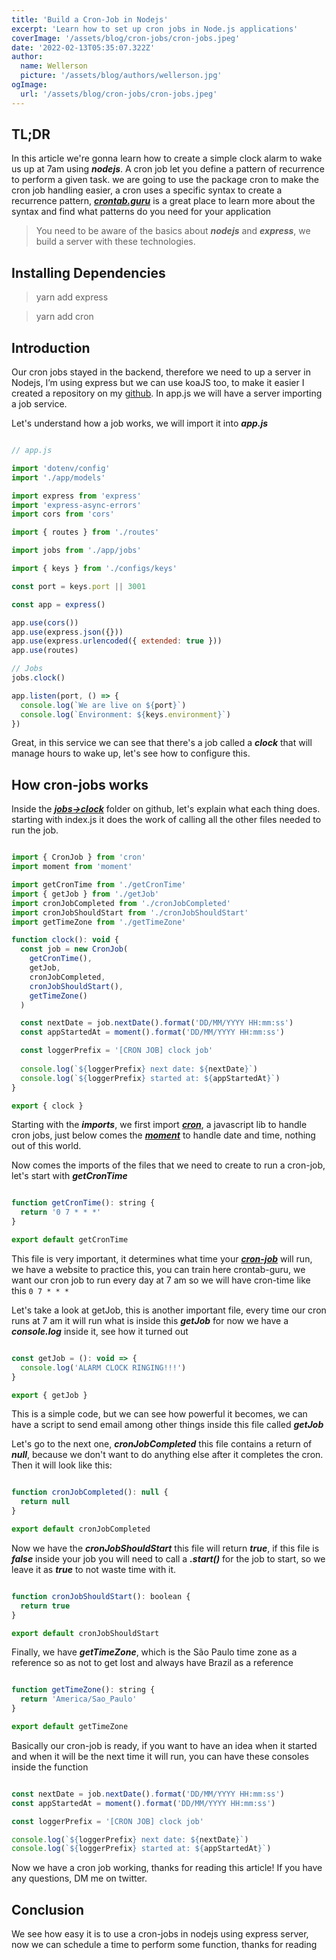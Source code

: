 ```yaml
---
title: 'Build a Cron-Job in Nodejs'
excerpt: 'Learn how to set up cron jobs in Node.js applications'
coverImage: '/assets/blog/cron-jobs/cron-jobs.jpeg'
date: '2022-02-13T05:35:07.322Z'
author:
  name: Wellerson
  picture: '/assets/blog/authors/wellerson.jpg'
ogImage:
  url: '/assets/blog/cron-jobs/cron-jobs.jpeg'
---
```


## TL;DR
In this article we're gonna learn how to create a simple clock alarm to wake us up at 7am using ***nodejs***. A cron job let you define a pattern of recurrence to perform a given task.
we are going to use the package cron to make the cron job handling easier, a cron uses a specific syntax to create a recurrence pattern,
***[crontab.guru](https://crontab.guru)*** is a great place to learn more about the syntax and find what patterns do you need for your application

> You need to be aware of the basics about ***nodejs*** and ***express***, we build a server with these technologies.

## Installing Dependencies

 > yarn add express

 > yarn add cron

## Introduction

Our cron jobs stayed in the backend, therefore we need to up a server in Nodejs, I’m using express but we can use koaJS too, to make it easier I created a repository on my [github](https://github.com/Wellers0n/cron-job).  In app.js we will have a server importing a job service.

Let's understand how a job works, we will import it into ***app.js***

```js

// app.js

import 'dotenv/config'
import './app/models'

import express from 'express'
import 'express-async-errors'
import cors from 'cors'

import { routes } from './routes'

import jobs from './app/jobs'

import { keys } from './configs/keys'

const port = keys.port || 3001

const app = express()

app.use(cors())
app.use(express.json({}))
app.use(express.urlencoded({ extended: true }))
app.use(routes)

// Jobs
jobs.clock()

app.listen(port, () => {
  console.log(`We are live on ${port}`)
  console.log(`Environment: ${keys.environment}`)
})

```

Great, in this service we can see that there's a job called a ***clock*** that will manage hours to wake up, let's see how to configure this.

## How cron-jobs works

Inside the ***[jobs→clock](https://github.com/Wellers0n/cron-job/tree/master/src/app/jobs/clock)*** folder on github, let's explain what each thing does. starting with index.js it does the work of calling all the other files needed to run the job.

```js

import { CronJob } from 'cron'
import moment from 'moment'

import getCronTime from './getCronTime'
import { getJob } from './getJob'
import cronJobCompleted from './cronJobCompleted'
import cronJobShouldStart from './cronJobShouldStart'
import getTimeZone from './getTimeZone' 

function clock(): void {
  const job = new CronJob(
    getCronTime(),
    getJob,
    cronJobCompleted,
    cronJobShouldStart(),
    getTimeZone()
  )

  const nextDate = job.nextDate().format('DD/MM/YYYY HH:mm:ss')
  const appStartedAt = moment().format('DD/MM/YYYY HH:mm:ss')

  const loggerPrefix = '[CRON JOB] clock job'
  
  console.log(`${loggerPrefix} next date: ${nextDate}`)
  console.log(`${loggerPrefix} started at: ${appStartedAt}`)
}

export { clock }

```

Starting with the ***imports***, we first import ***[cron](https://github.com/kelektiv/node-cron)***, a javascript lib to handle cron jobs, just below comes the ***[moment](https://github.com/moment/moment)*** to handle date and time, nothing out of this world.

Now comes the imports of the files that we need to create to run a cron-job, let's start with ***getCronTime***

```js

function getCronTime(): string {
  return '0 7 * * *'
}

export default getCronTime

```

This file is very important, it determines what time your ***[cron-job](https://crontab.guru)*** will run, we have a website to practice this, you can train here crontab-guru, we want our cron job to run every day at 7 am so we will have cron-time like this `0 7 * * *`

Let's take a look at getJob, this is another important file, every time our cron runs at 7 am it will run what is inside this ***getJob*** for now we have a ***console.log*** inside it, see how it turned out

```js

const getJob = (): void => {
  console.log('ALARM CLOCK RINGING!!!')
}

export { getJob }

```

This is a simple code, but we can see how powerful it becomes, we can have a script to send email among other things inside this file called ***getJob***

Let's go to the next one, ***cronJobCompleted*** this file contains a return of ***null***, because we don't want to do anything else after it completes the cron. Then it will look like this:

```js

function cronJobCompleted(): null {
  return null
}

export default cronJobCompleted

```

Now we have the ***cronJobShouldStart*** this file will return ***true***, if this file is ***false*** inside your job you will need to call a ***.start()*** for the job to start, so we leave it as ***true*** to not waste time with it.

```js

function cronJobShouldStart(): boolean {
  return true
}

export default cronJobShouldStart

```

Finally, we have ***getTimeZone***, which is the São Paulo time zone as a reference so as not to get lost and always have Brazil as a reference

```js

function getTimeZone(): string {
  return 'America/Sao_Paulo'
}

export default getTimeZone

```

Basically our cron-job is ready, if you want to have an idea when it started and when it will be the next time it will run, you can have these consoles inside the function

```js

const nextDate = job.nextDate().format('DD/MM/YYYY HH:mm:ss')
const appStartedAt = moment().format('DD/MM/YYYY HH:mm:ss')

const loggerPrefix = '[CRON JOB] clock job'

console.log(`${loggerPrefix} next date: ${nextDate}`)
console.log(`${loggerPrefix} started at: ${appStartedAt}`)

```

Now we have a cron job working, thanks for reading this article! If you have any questions, DM me on twitter.

## Conclusion

We see how easy it is to use a cron-jobs in nodejs using express server, now we can schedule a time to perform some function, thanks for reading
